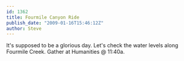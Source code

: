 ```yaml
---
id: 1362
title: Fourmile Canyon Ride
publish_date: "2009-01-16T15:46:12Z"
author: Steve
---
```

It's supposed to be a glorious day. Let's check the water levels along Fourmile Creek. Gather at Humanities @ 11:40a.
